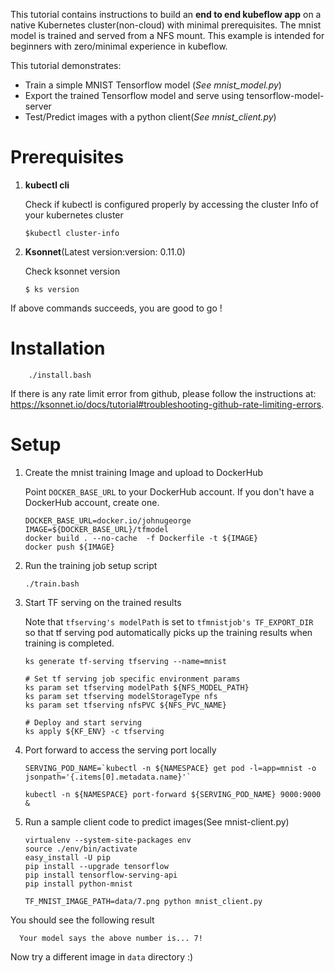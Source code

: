 This tutorial contains instructions to build an **end to end kubeflow app** on a
native Kubernetes cluster(non-cloud) with minimal prerequisites.  The mnist
model is trained and served from a NFS mount.  This example is intended for
beginners with zero/minimal experience in kubeflow.

This tutorial demonstrates:

* Train a simple MNIST Tensorflow model (*See mnist_model.py*)
* Export the trained Tensorflow model and serve using tensorflow-model-server
* Test/Predict images with a python client(*See mnist_client.py*)

# Prerequisites

1. **kubectl cli**

   Check if kubectl  is configured properly by accessing the cluster Info of your kubernetes cluster

       $kubectl cluster-info

 2. **Ksonnet**(Latest version:version: 0.11.0)

    Check ksonnet version

        $ ks version


If above commands succeeds, you are good to go !


# Installation

        ./install.bash

If there is any rate limit error from github, please follow the instructions at:
https://ksonnet.io/docs/tutorial#troubleshooting-github-rate-limiting-errors.

# Setup
1. Create the mnist training Image and upload to DockerHub

   Point `DOCKER_BASE_URL` to your DockerHub account. If you don't have a DockerHub account, create one.

       DOCKER_BASE_URL=docker.io/johnugeorge
       IMAGE=${DOCKER_BASE_URL}/tfmodel
       docker build . --no-cache  -f Dockerfile -t ${IMAGE}
       docker push ${IMAGE}


2. Run the training job setup script

       ./train.bash

3. Start TF serving on the trained results

    Note that `tfserving's modelPath` is set to `tfmnistjob's TF_EXPORT_DIR` so
    that tf serving pod automatically picks up the training results when
    training is completed.


       ks generate tf-serving tfserving --name=mnist

       # Set tf serving job specific environment params
       ks param set tfserving modelPath ${NFS_MODEL_PATH}
       ks param set tfserving modelStorageType nfs
       ks param set tfserving nfsPVC ${NFS_PVC_NAME}

       # Deploy and start serving
       ks apply ${KF_ENV} -c tfserving


5. Port forward to access the serving port locally


       SERVING_POD_NAME=`kubectl -n ${NAMESPACE} get pod -l=app=mnist -o jsonpath='{.items[0].metadata.name}'`

       kubectl -n ${NAMESPACE} port-forward ${SERVING_POD_NAME} 9000:9000 &


6. Run a sample client code to predict images(See mnist-client.py)


       virtualenv --system-site-packages env
       source ./env/bin/activate
       easy_install -U pip
       pip install --upgrade tensorflow
       pip install tensorflow-serving-api
       pip install python-mnist

       TF_MNIST_IMAGE_PATH=data/7.png python mnist_client.py

 You should see the following result

      Your model says the above number is... 7!

 Now try a different image in `data` directory :)
